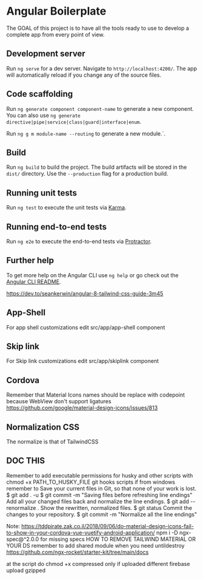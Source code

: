 # Angular Boilerplate

The GOAL of this project is to have all the tools ready to use to develop a complete app from every point of view.

## Development server

Run `ng serve` for a dev server. Navigate to `http://localhost:4200/`. The app will automatically reload if you change any of the source files.

## Code scaffolding

Run `ng generate component component-name` to generate a new component. You can also use `ng generate directive|pipe|service|class|guard|interface|enum`.

Run `ng g m module-name --routing` to generate a new module.`.

## Build

Run `ng build` to build the project. The build artifacts will be stored in the `dist/` directory. Use the `--production` flag for a production build.

## Running unit tests

Run `ng test` to execute the unit tests via [Karma](https://karma-runner.github.io).

## Running end-to-end tests

Run `ng e2e` to execute the end-to-end tests via [Protractor](http://www.protractortest.org/).

## Further help

To get more help on the Angular CLI use `ng help` or go check out the [Angular CLI README](https://github.com/angular/angular-cli/blob/master/README.md).

https://dev.to/seankerwin/angular-8-tailwind-css-guide-3m45

## App-Shell
For app shell customizations edit src/app/app-shell component

## Skip link
For Skip link customizations edit src/app/skiplink component

## Cordova
Remember that Material Icons names should be replace with codepoint because WebView don't support ligatures https://github.com/google/material-design-icons/issues/813

## Normalization CSS
The normalize is that of TailwindCSS

## DOC THIS
Remember to add executable permissions for husky and other scripts with chmod +x PATH_TO_HUSKY_FILE
git hooks scripts
if from windows remember to
Save your current files in Git, so that none of your work is lost.
$ git add . -u
$ git commit -m "Saving files before refreshing line endings"
Add all your changed files back and normalize the line endings.
$ git add --renormalize .
Show the rewritten, normalized files.
$ git status
Commit the changes to your repository.
$ git commit -m "Normalize all the line endings"

Note: https://tddpirate.zak.co.il/2018/09/06/do-material-design-icons-fail-to-show-in-your-cordova-vue-vuetify-android-application/
npm i -D ngx-spec@^2.0.0 for missing specs
HOW TO REMOVE
TAILWIND
MATERIAL
OR YOUR DS
remember to add shared module when you need
untildestroy
https://github.com/ngx-rocket/starter-kit/tree/main/docs

at the script do chmod +x
compressed only if uploaded different firebase upload gzipped
